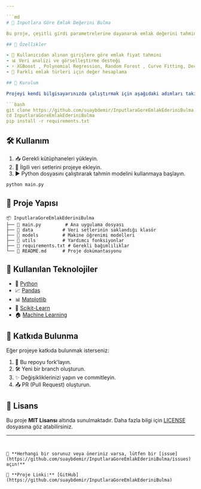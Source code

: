 ```yaml
---

```md
# 🏡 Inputlara Göre Emlak Değerini Bulma

Bu proje, çeşitli girdi parametrelerine dayanarak emlak değerini tahmin eden bir sistem geliştirmeyi amaçlamaktadır. Kullanıcı tarafından sağlanan verileri analiz ederek en doğru tahmini sunmayı hedefler.

## 🚀 Özellikler

- 📌 Kullanıcıdan alınan girişlere göre emlak fiyat tahmini  
- 📊 Veri analizi ve görselleştirme desteği  
- ⚡ XGBoost , Polynomial Regression, Random Forest , Curve Fitting, Decision Tree , Least Squares Method ,  
- 🏢 Farklı emlak türleri için değer hesaplama  

## 🔧 Kurulum

Projeyi kendi bilgisayarınızda çalıştırmak için aşağıdaki adımları takip edebilirsiniz:

```bash
git clone https://github.com/suaybdemir/InputlaraGoreEmlakEderiniBulma.git
cd InputlaraGoreEmlakEderiniBulma
pip install -r requirements.txt
```

## 🛠 Kullanım

1. 📥 Gerekli kütüphaneleri yükleyin.
2. 📌 İlgili veri setlerini projeye ekleyin.
3. ▶️ Python dosyasını çalıştırarak tahmin modelini kullanmaya başlayın.

```bash
python main.py
```

## 📂 Proje Yapısı

```
📦 InputlaraGoreEmlakEderiniBulma
├── 📄 main.py         # Ana uygulama dosyası
├── 📂 data           # Veri setlerinin saklandığı klasör
├── 📂 models         # Makine öğrenimi modelleri
├── 📂 utils          # Yardımcı fonksiyonlar
├── 📄 requirements.txt # Gerekli bağımlılıklar
└── 📄 README.md      # Proje dokümantasyonu
```

## 🤖 Kullanılan Teknolojiler

- 🐍 [Python](w)
- 📈 [Pandas](w)
- 📊 [Matplotlib](w)
- 🤖 [Scikit-Learn](w)
- 🏠 [Machine Learning](w)

## 📌 Katkıda Bulunma

Eğer projeye katkıda bulunmak isterseniz:

1. 📌 Bu repoyu fork'layın.
2. 🛠 Yeni bir branch oluşturun.
3. ✨ Değişikliklerinizi yapın ve commitleyin.
4. 📤 PR (Pull Request) oluşturun.

## 📜 Lisans

Bu proje **MIT Lisansı** altında sunulmaktadır. Daha fazla bilgi için [LICENSE](LICENSE) dosyasına göz atabilirsiniz.

---
```


🎯 **Herhangi bir sorunuz veya öneriniz varsa, lütfen bir [issue](https://github.com/suaybdemir/InputlaraGoreEmlakEderiniBulma/issues) açın!**  

🔗 **Proje Linki:** [GitHub](https://github.com/suaybdemir/InputlaraGoreEmlakEderiniBulma)
```
